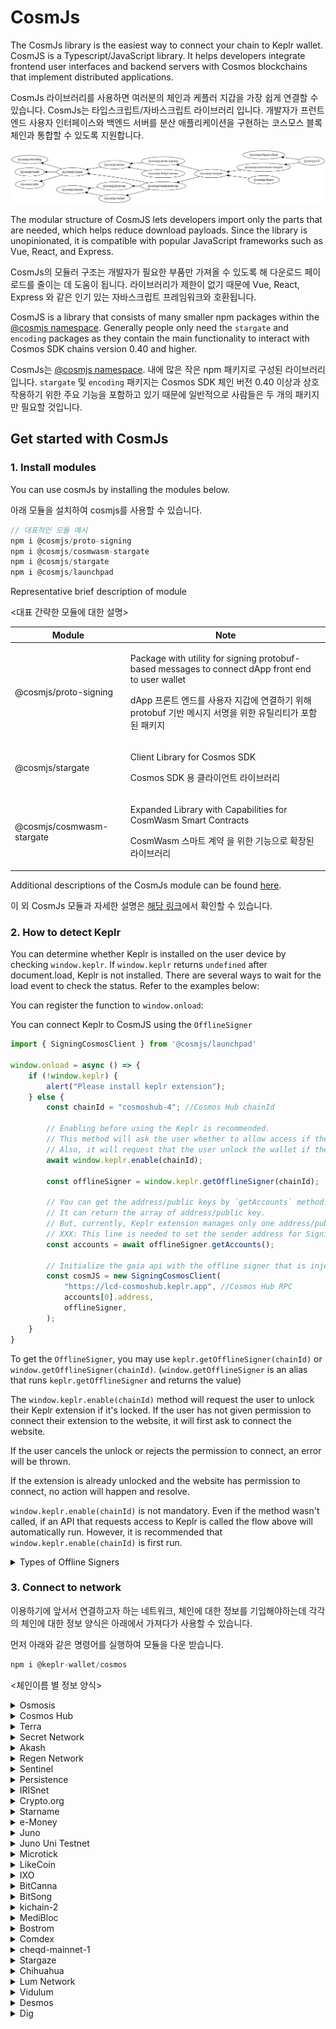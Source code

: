 # CosmJs

The CosmJs library is the easiest way to connect your chain to Keplr wallet. CosmJS is a Typescript/JavaScript library. It helps developers integrate frontend user interfaces and backend servers with Cosmos blockchains that implement distributed applications.&#x20;

CosmJs 라이브러리를 사용하면 여러분의 체인과 케플러 지갑을 가장 쉽게 연결할 수 있습니다. CosmJs는 타입스크립트/자바스크립트 라이브러리 입니다. 개발자가 프런트 엔드 사용자 인터페이스와 백엔드 서버를 분산 애플리케이션을 구현하는 코스모스 블록체인과 통합할 수 있도록 지원합니다.

![](<../.gitbook/assets/image (1) (1).png>)

The modular structure of CosmJS lets developers import only the parts that are needed, which helps reduce download payloads. Since the library is unopinionated, it is compatible with popular JavaScript frameworks such as Vue, React, and Express.&#x20;

CosmJs의 모듈러 구조는 개발자가 필요한 부품만 가져올 수 있도록 해 다운로드 페이로드를 줄이는 데 도움이 됩니다. 라이브러리가 제한이 없기 때문에 Vue, React, Express 와 같은 인기 있는 자바스크립트 프레임워크와 호환됩니다.

CosmJS is a library that consists of many smaller npm packages within the [@cosmjs namespace](https://www.npmjs.com/org/cosmjs). Generally people only need the `stargate` and `encoding` packages as they contain the main functionality to interact with Cosmos SDK chains version 0.40 and higher.&#x20;

CosmJs는 [@cosmjs namespace](https://www.npmjs.com/org/cosmjs). 내에 많은 작은 npm 패키지로 구성된 라이브러리입니다. `stargate` 및 `encoding` 패키지는 Cosmos SDK 체인 버전 0.40 이상과 상호 작용하기 위한 주요 기능을 포함하고 있기 때문에 일반적으로 사람들은 두 개의 패키지만 필요할 것입니다.

## Get started with CosmJs

### 1. Install modules

You can use cosmJs by installing the modules below.

아래 모듈을 설치하여 cosmjs를 사용할 수 있습니다.

```javascript
// 대표적인 모듈 예시
npm i @cosmjs/proto-signing
npm i @cosmjs/cosmwasm-stargate
npm i @cosmjs/stargate
npm i @cosmjs/launchpad
```

Representative brief description of module

<대표 간략한 모듈에 대한 설명>

| Module                    | Note                                                                                                                                                                             |
| ------------------------- | -------------------------------------------------------------------------------------------------------------------------------------------------------------------------------- |
| @cosmjs/proto-signing     | <p>Package with utility for signing protobuf-based messages to connect dApp front end to user wallet</p><p>dApp 프론트 엔드를 사용자 지갑에 연결하기 위해 protobuf 기반 메시지 서명을 위한 유틸리티가 포함된 패키지</p> |
| @cosmjs/stargate          | <p>Client Library for Cosmos SDK</p><p>Cosmos SDK 용 클라이언트 라이브러리</p>                                                                                                              |
| @cosmjs/cosmwasm-stargate | <p>Expanded Library with Capabilities for CosmWasm Smart Contracts</p><p>CosmWasm 스마트 계약 을 위한 기능으로 확장된 라이브러리</p>                                                                 |

Additional descriptions of the CosmJs module can be found [here](https://www.npmjs.com/org/cosmjs).

이 외 CosmJs 모듈과 자세한 설명은 [해당 링크](https://www.npmjs.com/org/cosmjs)에서 확인할 수 있습니다.

### 2. How to detect Keplr

You can determine whether Keplr is installed on the user device by checking `window.keplr`. If `window.keplr` returns `undefined` after document.load, Keplr is not installed. There are several ways to wait for the load event to check the status. Refer to the examples below:

You can register the function to `window.onload`:



You can connect Keplr to CosmJS using the `OfflineSigner`

```javascript
import { SigningCosmosClient } from '@cosmjs/launchpad'

window.onload = async () => {
    if (!window.keplr) {
        alert("Please install keplr extension");
    } else {
        const chainId = "cosmoshub-4"; //Cosmos Hub chainId
        
        // Enabling before using the Keplr is recommended.
        // This method will ask the user whether to allow access if they haven't visited this website.
        // Also, it will request that the user unlock the wallet if the wallet is locked.
        await window.keplr.enable(chainId);

        const offlineSigner = window.keplr.getOfflineSigner(chainId);

        // You can get the address/public keys by `getAccounts` method.
        // It can return the array of address/public key.
        // But, currently, Keplr extension manages only one address/public key pair.
        // XXX: This line is needed to set the sender address for SigningCosmosClient.
        const accounts = await offlineSigner.getAccounts();

        // Initialize the gaia api with the offline signer that is injected by Keplr extension.
        const cosmJS = new SigningCosmosClient(
            "https://lcd-cosmoshub.keplr.app", //Cosmos Hub RPC
            accounts[0].address,
            offlineSigner,
        );
    }
}
```

To get the `OfflineSigner`, you may use `keplr.getOfflineSigner(chainId)` or `window.getOfflineSigner(chainId)`. (`window.getOfflineSigner` is an alias that runs `keplr.getOfflineSigner` and returns the value)

The `window.keplr.enable(chainId)` method will request the user to unlock their Keplr extension if it's locked. If the user has not given permission to connect their extension to the website, it will first ask to connect the website.

If the user cancels the unlock or rejects the permission to connect, an error will be thrown.

If the extension is already unlocked and the website has permission to connect, no action will happen and resolve.

`window.keplr.enable(chainId)` is not mandatory. Even if the method wasn't called, if an API that requests access to Keplr is called the flow above will automatically run. However, it is recommended that `window.keplr.enable(chainId)` is first run.

<details>

<summary>Types of Offline Signers</summary>

In CosmJS, there are two types of Signers: OfflineSigner and OfflineDirectSigner. OfflineSigner is used to sign SignDoc serialized with Amino in Cosmos SDK Launchpad (Cosmos SDK v0.39.x or below). OfflineDirectSigner is used to sign Protobuf encoded SignDoc.

Keplr supports both types of Signers. Keplr’s `keplr.getOfflineSigner(chainId)` or `window.getOfflineSigner(chainId)` returns a Signer that satisfies both the OfflineSigner and OfflineDirectSigner. Therefore, when using CosmJS with this Signer, Amino is used for Launchpad chains and Protobuf is used for Stargate chains.

However, if the msg to be sent is able to be serialized/deserialized using Amino codec you can use a signer for Amino. Also, as there are some limitations to protobuf type sign doc, there may be cases when Amino is necessary. For example, Protobuf formatted sign doc is currently not supported by Ledger Nano’s Cosmos app. Also, because protobuf sign doc is binary formatted, msgs not natively supported by Keplr may not be human-readable.

If you’d like to enforce the use of Amino, you can use the following APIs: `keplr.getOfflineSignerOnlyAmino(chainId)` or `window.getOfflineSignerOnlyAmino(chainId: string)`. Because this will always return an Amino compatible signer, any CosmJS requested msg that is Amino compatible will request an Amino SignDoc to Keplr.

Also, `window.getOfflineSignerAuto(chainId: string): Promise<OfflineSigner | OfflineDirectSigner>` or `window.getOfflineSignerAuto(chainId: string): Promise<OfflineSigner | OfflineDirectSigner>` API is supported. Please note that the value returned is async. This API automatically returns a signer that only supports Amino if the account is a Ledger-based account, and returns a signer that is compatible for both Amino and Protobuf if the account is a mnemonic/private key-based account. Because this API is affected by the type of the connected Keplr account, if [keplr\_keystorechange](https://docs.keplr.app/api/#change-key-store-event) event is used to detect account changes the signer must be changed using the API when this event has been triggered.

</details>

### 3. Connect to network

이용하기에 앞서서 연결하고자 하는 네트워크, 체인에 대한 정보를 기입해야하는데 각각의 체인에 대한 정보 양식은 아래에서 가져다가 사용할 수 있습니다.

먼저 아래와 같은 명령어를 실행하여 모듈을 다운 받습니다.

```javascript
npm i @keplr-wallet/cosmos
```

<체인이름 별 정보 양식>

<details>

<summary>Osmosis</summary>

```javascript
import { Bech32Address } from '@keplr-wallet/cosmos';

// https://github.com/osmosis-labs/osmosis-frontend/blob/master/src/config.ts#L531

export const EmbedChainInfos =
	{
	rpc: 'https://rpc-osmosis.blockapsis.com',
  	rest: 'https://lcd-osmosis.blockapsis.com',
	chainId: 'osmosis-1',
	chainName: 'Osmosis',
	stakeCurrency: {
		coinDenom: 'OSMO',
		coinMinimalDenom: 'uosmo',
		coinDecimals: 6,
		coinGeckoId: 'osmosis',
		coinImageUrl: window.location.origin + '/public/assets/tokens/osmosis.svg',
	},
	bip44: {
		coinType: 118,
	},
		bech32Config: Bech32Address.defaultBech32Config('osmo'),
		currencies: [
			{
				coinDenom: 'OSMO',
				coinMinimalDenom: 'uosmo',
				coinDecimals: 6,
				coinGeckoId: 'osmosis',
				coinImageUrl: window.location.origin + '/public/assets/tokens/osmosis.svg',
			},
			{
				coinDenom: 'ION',
				coinMinimalDenom: 'uion',
				coinDecimals: 6,
				coinGeckoId: 'ion',
				coinImageUrl: window.location.origin + '/public/assets/tokens/ion.png',
			},
		],
		feeCurrencies: [
			{
				coinDenom: 'OSMO',
				coinMinimalDenom: 'uosmo',
				coinDecimals: 6,
				coinGeckoId: 'osmosis',
				coinImageUrl: window.location.origin + '/public/assets/tokens/osmosis.svg',
			},
		],
		features: ['stargate', 'ibc-transfer', 'no-legacy-stdTx', 'ibc-go'],
		explorerUrlToTx: 'https://www.mintscan.io/osmosis/txs/{txHash}',
	}
```

</details>

<details>

<summary>Cosmos Hub</summary>

```javascript
import { Bech32Address } from '@keplr-wallet/cosmos';

// https://github.com/osmosis-labs/osmosis-frontend/blob/master/src/config.ts#L531

export const EmbedChainInfos = 
	
	{
		rpc: 'https://rpc-cosmoshub.keplr.app',
		rest: 'https://lcd-cosmoshub.keplr.app',
		chainId: 'cosmoshub-4',
		chainName: 'Cosmos Hub',
		stakeCurrency: {
			coinDenom: 'ATOM',
			coinMinimalDenom: 'uatom',
			coinDecimals: 6,
			coinGeckoId: 'cosmos',
			coinImageUrl: window.location.origin + '/public/assets/tokens/cosmos.svg',
		},
		bip44: {
			coinType: 118,
		},
		bech32Config: Bech32Address.defaultBech32Config('cosmos'),
		currencies: [
			{
				coinDenom: 'ATOM',
				coinMinimalDenom: 'uatom',
				coinDecimals: 6,
				coinGeckoId: 'cosmos',
				coinImageUrl: window.location.origin + '/public/assets/tokens/cosmos.svg',
			},
		],
		feeCurrencies: [
			{
				coinDenom: 'ATOM',
				coinMinimalDenom: 'uatom',
				coinDecimals: 6,
				coinGeckoId: 'cosmos',
				coinImageUrl: window.location.origin + '/public/assets/tokens/cosmos.svg',
			},
		],
		coinType: 118,
		features: ['stargate', 'ibc-transfer', 'no-legacy-stdTx', 'ibc-go'],
		explorerUrlToTx: 'https://www.mintscan.io/cosmos/txs/{txHash}',
	},
```

</details>

<details>

<summary>Terra</summary>

```javascript
import { Bech32Address } from '@keplr-wallet/cosmos';

// https://github.com/osmosis-labs/osmosis-frontend/blob/master/src/config.ts#L531

export const EmbedChainInfos = 
	
		{
		rpc: 'https://rpc-columbus.keplr.app',
		rest: 'https://lcd-columbus.keplr.app',
		chainId: 'columbus-5',
		chainName: 'Terra',
		stakeCurrency: {
			coinDenom: 'LUNA',
			coinMinimalDenom: 'uluna',
			coinDecimals: 6,
			coinGeckoId: 'terra-luna',
			coinImageUrl: window.location.origin + '/public/assets/tokens/luna.png',
		},
		bip44: {
			coinType: 330,
		},
		bech32Config: Bech32Address.defaultBech32Config('terra'),
		currencies: [
			{
				coinDenom: 'LUNA',
				coinMinimalDenom: 'uluna',
				coinDecimals: 6,
				coinGeckoId: 'terra-luna',
				coinImageUrl: window.location.origin + '/public/assets/tokens/luna.png',
			},
			{
				coinDenom: 'UST',
				coinMinimalDenom: 'uusd',
				coinDecimals: 6,
				coinGeckoId: 'terrausd',
				coinImageUrl: window.location.origin + '/public/assets/tokens/ust.png',
			},
			{
				coinDenom: 'KRT',
				coinMinimalDenom: 'ukrw',
				coinDecimals: 6,
				coinGeckoId: 'terra-krw',
				coinImageUrl: window.location.origin + '/public/assets/tokens/krt.png',
			},
		],
		feeCurrencies: [
			{
				coinDenom: 'LUNA',
				coinMinimalDenom: 'uluna',
				coinDecimals: 6,
				coinGeckoId: 'terra-luna',
				coinImageUrl: window.location.origin + '/public/assets/tokens/luna.png',
			},
			{
				coinDenom: 'UST',
				coinMinimalDenom: 'uusd',
				coinDecimals: 6,
				coinGeckoId: 'terrausd',
				coinImageUrl: window.location.origin + '/public/assets/tokens/ust.png',
			},
		],
		gasPriceStep: {
			low: 0.015,
			average: 0.015,
			high: 0.015,
		},
		features: ['stargate', 'ibc-transfer', 'no-legacy-stdTx'],
		explorerUrlToTx: 'https://finder.terra.money/columbus-5/tx/{txHash}',
	}
```

</details>

<details>

<summary>Secret Network</summary>

```javascript
import { Bech32Address } from '@keplr-wallet/cosmos';

// https://github.com/osmosis-labs/osmosis-frontend/blob/master/src/config.ts#L531

export const EmbedChainInfos = 
	
	{
		rpc: 'https://rpc-secret.keplr.app',
		rest: 'https://lcd-secret.keplr.app',
		chainId: 'secret-4',
		chainName: 'Secret Network',
		stakeCurrency: {
			coinDenom: 'SCRT',
			coinMinimalDenom: 'uscrt',
			coinDecimals: 6,
			coinGeckoId: 'secret',
			coinImageUrl: window.location.origin + '/public/assets/tokens/scrt.svg',
		},
		bip44: {
			coinType: 529,
		},
		bech32Config: Bech32Address.defaultBech32Config('secret'),
		currencies: [
			{
				coinDenom: 'SCRT',
				coinMinimalDenom: 'uscrt',
				coinDecimals: 6,
				coinGeckoId: 'secret',
				coinImageUrl: window.location.origin + '/public/assets/tokens/scrt.svg',
			},
		],
		feeCurrencies: [
			{
				coinDenom: 'SCRT',
				coinMinimalDenom: 'uscrt',
				coinDecimals: 6,
				coinGeckoId: 'secret',
				coinImageUrl: window.location.origin + '/public/assets/tokens/scrt.svg',
			},
		],
		coinType: 118,
		features: ['stargate', 'ibc-transfer', 'no-legacy-stdTx'],
		explorerUrlToTx: 'https://secretnodes.com/secret/chains/secret-4/transactions/{txHash}',
	}
```

</details>

<details>

<summary>Akash</summary>

```javascript
import { Bech32Address } from '@keplr-wallet/cosmos';

// https://github.com/osmosis-labs/osmosis-frontend/blob/master/src/config.ts#L531

export const EmbedChainInfos = 
	
	{
		rpc: 'https://rpc-akash.keplr.app',
		rest: 'https://lcd-akash.keplr.app',
		chainId: 'akashnet-2',
		chainName: 'Akash',
		stakeCurrency: {
			coinDenom: 'AKT',
			coinMinimalDenom: 'uakt',
			coinDecimals: 6,
			coinGeckoId: 'akash-network',
			coinImageUrl: window.location.origin + '/public/assets/tokens/akt.svg',
		},
		bip44: {
			coinType: 118,
		},
		bech32Config: Bech32Address.defaultBech32Config('akash'),
		currencies: [
			{
				coinDenom: 'AKT',
				coinMinimalDenom: 'uakt',
				coinDecimals: 6,
				coinGeckoId: 'akash-network',
				coinImageUrl: window.location.origin + '/public/assets/tokens/akt.svg',
			},
		],
		feeCurrencies: [
			{
				coinDenom: 'AKT',
				coinMinimalDenom: 'uakt',
				coinDecimals: 6,
				coinGeckoId: 'akash-network',
				coinImageUrl: window.location.origin + '/public/assets/tokens/akt.svg',
			},
		],
		coinType: 118,
		features: ['stargate', 'ibc-transfer'],
		explorerUrlToTx: 'https://www.mintscan.io/akash/txs/{txHash}',
	}
```

</details>

<details>

<summary>Regen Network</summary>

```javascript
import { Bech32Address } from '@keplr-wallet/cosmos';

// https://github.com/osmosis-labs/osmosis-frontend/blob/master/src/config.ts#L531

export const EmbedChainInfos = 
	
	{
		rpc: 'https://rpc-regen.keplr.app',
		rest: 'https://lcd-regen.keplr.app',
		chainId: 'regen-1',
		chainName: 'Regen Network',
		stakeCurrency: {
			coinDenom: 'REGEN',
			coinMinimalDenom: 'uregen',
			coinDecimals: 6,
			coinImageUrl: window.location.origin + '/public/assets/tokens/regen.png',
			coinGeckoId: 'regen',
		},
		bip44: { coinType: 118 },
		bech32Config: Bech32Address.defaultBech32Config('regen'),
		currencies: [
			{
				coinDenom: 'REGEN',
				coinMinimalDenom: 'uregen',
				coinDecimals: 6,
				coinImageUrl: window.location.origin + '/public/assets/tokens/regen.png',
				coinGeckoId: 'regen',
			},
		],
		feeCurrencies: [
			{
				coinDenom: 'REGEN',
				coinMinimalDenom: 'uregen',
				coinDecimals: 6,
				coinImageUrl: window.location.origin + '/public/assets/tokens/regen.png',
				coinGeckoId: 'regen',
			},
		],
		features: ['stargate', 'ibc-transfer', 'no-legacy-stdTx'],
		explorerUrlToTx: 'https://regen.aneka.io/txs/{txHash}',
	}
```

</details>

<details>

<summary>Sentinel</summary>

```javascript
import { Bech32Address } from '@keplr-wallet/cosmos';

// https://github.com/osmosis-labs/osmosis-frontend/blob/master/src/config.ts#L531

export const EmbedChainInfos = 
	
	{
		rpc: 'https://rpc-sentinel.keplr.app',
		rest: 'https://lcd-sentinel.keplr.app',
		chainId: 'sentinelhub-2',
		chainName: 'Sentinel',
		stakeCurrency: {
			coinDenom: 'DVPN',
			coinMinimalDenom: 'udvpn',
			coinDecimals: 6,
			coinGeckoId: 'sentinel',
			coinImageUrl: window.location.origin + '/public/assets/tokens/dvpn.png',
		},
		bip44: { coinType: 118 },
		bech32Config: Bech32Address.defaultBech32Config('sent'),
		currencies: [
			{
				coinDenom: 'DVPN',
				coinMinimalDenom: 'udvpn',
				coinDecimals: 6,
				coinGeckoId: 'sentinel',
				coinImageUrl: window.location.origin + '/public/assets/tokens/dvpn.png',
			},
		],
		feeCurrencies: [
			{
				coinDenom: 'DVPN',
				coinMinimalDenom: 'udvpn',
				coinDecimals: 6,
				coinGeckoId: 'sentinel',
				coinImageUrl: window.location.origin + '/public/assets/tokens/dvpn.png',
			},
		],
		explorerUrlToTx: 'https://www.mintscan.io/sentinel/txs/{txHash}',
		features: ['stargate', 'ibc-transfer'],
	}
```

</details>

<details>

<summary>Persistence</summary>

```javascript
import { Bech32Address } from '@keplr-wallet/cosmos';

// https://github.com/osmosis-labs/osmosis-frontend/blob/master/src/config.ts#L531

export const EmbedChainInfos = 
	
	{
		rpc: 'https://rpc-persistence.keplr.app',
		rest: 'https://lcd-persistence.keplr.app',
		chainId: 'core-1',
		chainName: 'Persistence',
		stakeCurrency: {
			coinDenom: 'XPRT',
			coinMinimalDenom: 'uxprt',
			coinDecimals: 6,
			coinGeckoId: 'persistence',
			coinImageUrl: window.location.origin + '/public/assets/tokens/xprt.png',
		},
		bip44: {
			coinType: 750,
		},
		bech32Config: Bech32Address.defaultBech32Config('persistence'),
		currencies: [
			{
				coinDenom: 'XPRT',
				coinMinimalDenom: 'uxprt',
				coinDecimals: 6,
				coinGeckoId: 'persistence',
				coinImageUrl: window.location.origin + '/public/assets/tokens/xprt.png',
			},
		],
		feeCurrencies: [
			{
				coinDenom: 'XPRT',
				coinMinimalDenom: 'uxprt',
				coinDecimals: 6,
				coinGeckoId: 'persistence',
				coinImageUrl: window.location.origin + '/public/assets/tokens/xprt.png',
			},
		],
		features: ['stargate', 'ibc-transfer'],
		explorerUrlToTx: 'https://www.mintscan.io/persistence/txs/{txHash}',
	}
```

</details>

<details>

<summary>IRISnet</summary>

```javascript
import { Bech32Address } from '@keplr-wallet/cosmos';

// https://github.com/osmosis-labs/osmosis-frontend/blob/master/src/config.ts#L531

export const EmbedChainInfos = 
	
	{
		rpc: 'https://rpc-iris.keplr.app',
		rest: 'https://lcd-iris.keplr.app',
		chainId: 'irishub-1',
		chainName: 'IRISnet',
		stakeCurrency: {
			coinDenom: 'IRIS',
			coinMinimalDenom: 'uiris',
			coinDecimals: 6,
			coinGeckoId: 'iris-network',
			coinImageUrl: window.location.origin + '/public/assets/tokens/iris.svg',
		},
		bip44: {
			coinType: 118,
		},
		bech32Config: Bech32Address.defaultBech32Config('iaa'),
		currencies: [
			{
				coinDenom: 'IRIS',
				coinMinimalDenom: 'uiris',
				coinDecimals: 6,
				coinGeckoId: 'iris-network',
				coinImageUrl: window.location.origin + '/public/assets/tokens/iris.svg',
			},
		],
		feeCurrencies: [
			{
				coinDenom: 'IRIS',
				coinMinimalDenom: 'uiris',
				coinDecimals: 6,
				coinGeckoId: 'iris-network',
				coinImageUrl: window.location.origin + '/public/assets/tokens/iris.svg',
			},
		],
		features: ['stargate', 'ibc-transfer', 'no-legacy-stdTx'],
		explorerUrlToTx: 'https://www.mintscan.io/iris/txs/{txHash}'
	}
```

</details>

<details>

<summary>Crypto.org</summary>

```javascript
import { Bech32Address } from '@keplr-wallet/cosmos';

// https://github.com/osmosis-labs/osmosis-frontend/blob/master/src/config.ts#L531

export const EmbedChainInfos = 
	
	{
		rpc: 'https://rpc-crypto-org.keplr.app/',
		rest: 'https://lcd-crypto-org.keplr.app/',
		chainId: 'crypto-org-chain-mainnet-1',
		chainName: 'Crypto.org',
		stakeCurrency: {
			coinDenom: 'CRO',
			coinMinimalDenom: 'basecro',
			coinDecimals: 8,
			coinGeckoId: 'crypto-com-chain',
			coinImageUrl: window.location.origin + '/public/assets/tokens/cro.png',
		},
		bip44: {
			coinType: 394,
		},
		bech32Config: Bech32Address.defaultBech32Config('cro'),
		currencies: [
			{
				coinDenom: 'CRO',
				coinMinimalDenom: 'basecro',
				coinDecimals: 8,
				coinGeckoId: 'crypto-com-chain',
				coinImageUrl: window.location.origin + '/public/assets/tokens/cro.png',
			},
		],
		feeCurrencies: [
			{
				coinDenom: 'CRO',
				coinMinimalDenom: 'basecro',
				coinDecimals: 8,
				coinGeckoId: 'crypto-com-chain',
				coinImageUrl: window.location.origin + '/public/assets/tokens/cro.png',
			},
		],
		features: ['stargate', 'ibc-transfer', 'no-legacy-stdTx'],
		explorerUrlToTx: 'https://www.mintscan.io/crypto-org/txs/{txHash}',
	}
```

</details>

<details>

<summary>Starname</summary>

```javascript
import { Bech32Address } from '@keplr-wallet/cosmos';

// https://github.com/osmosis-labs/osmosis-frontend/blob/master/src/config.ts#L531

export const EmbedChainInfos = 
	
	{
		rpc: 'https://rpc-iov.keplr.app',
		rest: 'https://lcd-iov.keplr.app',
		chainId: 'iov-mainnet-ibc',
		chainName: 'Starname',
		stakeCurrency: {
			coinDenom: 'IOV',
			coinMinimalDenom: 'uiov',
			coinDecimals: 6,
			coinGeckoId: 'starname',
			coinImageUrl: window.location.origin + '/public/assets/tokens/iov.png',
		},
		bip44: {
			coinType: 234,
		},
		bech32Config: Bech32Address.defaultBech32Config('star'),
		currencies: [
			{
				coinDenom: 'IOV',
				coinMinimalDenom: 'uiov',
				coinDecimals: 6,
				coinGeckoId: 'starname',
				coinImageUrl: window.location.origin + '/public/assets/tokens/iov.png',
			},
		],
		feeCurrencies: [
			{
				coinDenom: 'IOV',
				coinMinimalDenom: 'uiov',
				coinDecimals: 6,
				coinGeckoId: 'starname',
				coinImageUrl: window.location.origin + '/public/assets/tokens/iov.png',
			},
		],
		features: ['stargate', 'ibc-transfer'],
		explorerUrlToTx: 'https://www.mintscan.io/starname/txs/{txHash}',
	}
```

</details>

<details>

<summary>e-Money</summary>

```javascript
import { Bech32Address } from '@keplr-wallet/cosmos';

// https://github.com/osmosis-labs/osmosis-frontend/blob/master/src/config.ts#L531

export const EmbedChainInfos = 
	
	{
		rpc: 'https://rpc-emoney.keplr.app',
		rest: 'https://lcd-emoney.keplr.app',
		chainId: 'emoney-3',
		chainName: 'e-Money',
		stakeCurrency: {
			coinDenom: 'NGM',
			coinMinimalDenom: 'ungm',
			coinDecimals: 6,
			coinGeckoId: 'e-money',
			coinImageUrl: window.location.origin + '/public/assets/tokens/ngm.png',
		},
		bip44: {
			coinType: 118,
		},
		bech32Config: Bech32Address.defaultBech32Config('emoney'),
		currencies: [
			{
				coinDenom: 'NGM',
				coinMinimalDenom: 'ungm',
				coinDecimals: 6,
				coinGeckoId: 'e-money',
				coinImageUrl: window.location.origin + '/public/assets/tokens/ngm.png',
			},
			{
				coinDenom: 'EEUR',
				coinMinimalDenom: 'eeur',
				coinDecimals: 6,
				coinGeckoId: 'e-money-eur',
				coinImageUrl: window.location.origin + '/public/assets/tokens/eeur.png',
			},
		],
		feeCurrencies: [
			{
				coinDenom: 'NGM',
				coinMinimalDenom: 'ungm',
				coinDecimals: 6,
				coinGeckoId: 'e-money',
				coinImageUrl: window.location.origin + '/public/assets/tokens/ngm.png',
			},
		],
		gasPriceStep: {
			low: 1,
			average: 1,
			high: 1,
		},
		features: ['stargate', 'ibc-transfer'],
		explorerUrlToTx: 'https://emoney.bigdipper.live/transactions/{txHash}',
	}
```

</details>

<details>

<summary>Juno</summary>

```javascript
import { Bech32Address } from '@keplr-wallet/cosmos';

// https://github.com/osmosis-labs/osmosis-frontend/blob/master/src/config.ts#L531

export const EmbedChainInfos = 
	
	{
		rpc: 'https://rpc-juno.keplr.app',
		rest: 'https://lcd-juno.keplr.app',
		chainId: 'juno-1',
		chainName: 'Juno',
		stakeCurrency: {
			coinDenom: 'JUNO',
			coinMinimalDenom: 'ujuno',
			coinDecimals: 6,
			coinGeckoId: 'juno-network',
			coinImageUrl: window.location.origin + '/public/assets/tokens/juno.svg',
		},
		bip44: {
			coinType: 118,
		},
		bech32Config: Bech32Address.defaultBech32Config('juno'),
		currencies: [
			{
				coinDenom: 'JUNO',
				coinMinimalDenom: 'ujuno',
				coinDecimals: 6,
				coinGeckoId: 'juno-network',
				coinImageUrl: window.location.origin + '/public/assets/tokens/juno.svg',
			},
		],
		feeCurrencies: [
			{
				coinDenom: 'JUNO',
				coinMinimalDenom: 'ujuno',
				coinDecimals: 6,
				coinGeckoId: 'juno-network',
				coinImageUrl: window.location.origin + '/public/assets/tokens/juno.svg',
			},
		],
		features: ['stargate', 'ibc-transfer'],
		explorerUrlToTx: 'https://www.mintscan.io/juno/txs/{txHash}',
	}
```

</details>

<details>

<summary>Juno Uni Testnet</summary>

```javascript
import { Bech32Address } from "@keplr-wallet/cosmos";

const ChainInfo = {
  rpc: "https://rpc.uni.junomint.com",
  rest: "https://lcd-juno.keplr.app",
  chainId: "uni-3",
  chainName: "Juno Uni Testnet",
  stakeCurrency: {
    coinDenom: "JUNOX",
    coinMinimalDenom: "ujunox",
    coinDecimals: 6,
    coinGeckoId: "juno-network",
    coinImageUrl: window.location.origin + "/public/assets/tokens/juno.svg",
  },
  bip44: {
    coinType: 118,
  },
  bech32Config: Bech32Address.defaultBech32Config("juno"),
  currencies: [
    {
      coinDenom: "JUNOX",
      coinMinimalDenom: "ujunox",
      coinDecimals: 6,
      coinGeckoId: "juno-network",
      coinImageUrl: window.location.origin + "/public/assets/tokens/juno.svg",
    },
  ],
  feeCurrencies: [
    {
      coinDenom: "JUNOX",
      coinMinimalDenom: "ujunox",
      coinDecimals: 6,
      coinGeckoId: "juno-network",
      coinImageUrl: window.location.origin + "/public/assets/tokens/juno.svg",
    },
  ],
  features: ["stargate", "ibc-transfer"],
  explorerUrlToTx: "https://www.mintscan.io/juno/txs/{txHash}",
};

export default ChainInfo;
```

</details>

<details>

<summary>Microtick</summary>

```javascript
import { Bech32Address } from '@keplr-wallet/cosmos';

// https://github.com/osmosis-labs/osmosis-frontend/blob/master/src/config.ts#L531

export const EmbedChainInfos = 
	
	{
		rpc: 'https://rpc-microtick.keplr.app',
		rest: 'https://lcd-microtick.keplr.app',
		chainId: 'microtick-1',
		chainName: 'Microtick',
		stakeCurrency: {
			coinDenom: 'TICK',
			coinMinimalDenom: 'utick',
			coinDecimals: 6,
			coinGeckoId: 'pool:utick',
			coinImageUrl: window.location.origin + '/public/assets/tokens/tick.svg',
		},
		bip44: {
			coinType: 118,
		},
		bech32Config: Bech32Address.defaultBech32Config('micro'),
		currencies: [
			{
				coinDenom: 'TICK',
				coinMinimalDenom: 'utick',
				coinDecimals: 6,
				coinGeckoId: 'pool:utick',
				coinImageUrl: window.location.origin + '/public/assets/tokens/tick.svg',
			},
		],
		feeCurrencies: [
			{
				coinDenom: 'TICK',
				coinMinimalDenom: 'utick',
				coinDecimals: 6,
				coinGeckoId: 'pool:utick',
				coinImageUrl: window.location.origin + '/public/assets/tokens/tick.svg',
			},
		],
		features: ['stargate', 'ibc-transfer'],
		explorerUrlToTx: 'https://explorer.microtick.zone/transactions/{txHash}',
	}
```

</details>

<details>

<summary>LikeCoin</summary>

```javascript
import { Bech32Address } from '@keplr-wallet/cosmos';

// https://github.com/osmosis-labs/osmosis-frontend/blob/master/src/config.ts#L531

export const EmbedChainInfos = 
	
	{
		rpc: 'https://mainnet-node.like.co/rpc',
		rest: 'https://mainnet-node.like.co',
		chainId: 'likecoin-mainnet-2',
		chainName: 'LikeCoin',
		stakeCurrency: {
			coinDenom: 'LIKE',
			coinMinimalDenom: 'nanolike',
			coinDecimals: 9,
			coinGeckoId: 'likecoin',
			coinImageUrl: window.location.origin + '/public/assets/tokens/likecoin.svg',
		},
		bip44: {
			coinType: 118,
		},
		bech32Config: Bech32Address.defaultBech32Config('cosmos'),
		currencies: [
			{
				coinDenom: 'LIKE',
				coinMinimalDenom: 'nanolike',
				coinDecimals: 9,
				coinGeckoId: 'likecoin',
				coinImageUrl: window.location.origin + '/public/assets/tokens/likecoin.svg',
			},
		],
		feeCurrencies: [
			{
				coinDenom: 'LIKE',
				coinMinimalDenom: 'nanolike',
				coinDecimals: 9,
				coinGeckoId: 'likecoin',
				coinImageUrl: window.location.origin + '/public/assets/tokens/likecoin.svg',
			},
		],
		features: ['stargate', 'ibc-transfer'],
		explorerUrlToTx: 'https://likecoin.bigdipper.live/transactions/{txHash}',
	}
```

</details>

<details>

<summary>IXO</summary>

```javascript
import { Bech32Address } from '@keplr-wallet/cosmos';

// https://github.com/osmosis-labs/osmosis-frontend/blob/master/src/config.ts#L531

export const EmbedChainInfos = 
	
	{
		rpc: 'https://rpc-impacthub.keplr.app',
		rest: 'https://lcd-impacthub.keplr.app',
		chainId: 'impacthub-3',
		chainName: 'IXO',
		stakeCurrency: {
			coinDenom: 'IXO',
			coinMinimalDenom: 'uixo',
			coinDecimals: 6,
			coinGeckoId: 'pool:uixo',
			coinImageUrl: window.location.origin + '/public/assets/tokens/ixo.svg',
		},
		bip44: {
			coinType: 118,
		},
		bech32Config: Bech32Address.defaultBech32Config('ixo'),
		currencies: [
			{
				coinDenom: 'IXO',
				coinMinimalDenom: 'uixo',
				coinDecimals: 6,
				coinGeckoId: 'pool:uixo',
				coinImageUrl: window.location.origin + '/public/assets/tokens/ixo.png',
			},
		],
		feeCurrencies: [
			{
				coinDenom: 'IXO',
				coinMinimalDenom: 'uixo',
				coinDecimals: 6,
				coinGeckoId: 'pool:uixo',
				coinImageUrl: window.location.origin + '/public/assets/tokens/ixo.png',
			},
		],
		features: ['stargate', 'ibc-transfer'],
		explorerUrlToTx: 'https://blockscan.ixo.world/transactions/{txHash}',
	}
```

</details>

<details>

<summary>BitCanna</summary>

```javascript
import { Bech32Address } from '@keplr-wallet/cosmos';

// https://github.com/osmosis-labs/osmosis-frontend/blob/master/src/config.ts#L531

export const EmbedChainInfos = 
	
	{
		rpc: 'https://rpc.bitcanna.io',
		rest: 'https://lcd.bitcanna.io',
		chainId: 'bitcanna-1',
		chainName: 'BitCanna',
		stakeCurrency: {
			coinDenom: 'BCNA',
			coinMinimalDenom: 'ubcna',
			coinDecimals: 6,
			coinGeckoId: 'bitcanna',
			coinImageUrl: window.location.origin + '/public/assets/tokens/bcna.svg',
		},
		bip44: {
			coinType: 118,
		},
		bech32Config: Bech32Address.defaultBech32Config('bcna'),
		currencies: [
			{
				coinDenom: 'BCNA',
				coinMinimalDenom: 'ubcna',
				coinDecimals: 6,
				coinGeckoId: 'bitcanna',
				coinImageUrl: window.location.origin + '/public/assets/tokens/bcna.svg',
			},
		],
		feeCurrencies: [
			{
				coinDenom: 'BCNA',
				coinMinimalDenom: 'ubcna',
				coinDecimals: 6,
				coinGeckoId: 'bitcanna',
				coinImageUrl: window.location.origin + '/public/assets/tokens/bcna.svg',
			},
		],
		features: ['stargate', 'ibc-transfer', 'no-legacy-stdTx'],
		explorerUrlToTx: 'https://www.mintscan.io/bitcanna/txs/{txHash}',
	}
```

</details>

<details>

<summary>BitSong</summary>

```javascript
import { Bech32Address } from '@keplr-wallet/cosmos';

// https://github.com/osmosis-labs/osmosis-frontend/blob/master/src/config.ts#L531

export const EmbedChainInfos = 
	
	{
		rpc: 'https://rpc.explorebitsong.com',
		rest: 'https://lcd.explorebitsong.com',
		chainId: 'bitsong-2b',
		chainName: 'BitSong',
		stakeCurrency: {
			coinDenom: 'BTSG',
			coinMinimalDenom: 'ubtsg',
			coinDecimals: 6,
			coinGeckoId: 'pool:ubtsg',
			coinImageUrl: window.location.origin + '/public/assets/tokens/btsg.svg',
		},
		bip44: {
			coinType: 639,
		},
		bech32Config: Bech32Address.defaultBech32Config('bitsong'),
		currencies: [
			{
				coinDenom: 'BTSG',
				coinMinimalDenom: 'ubtsg',
				coinDecimals: 6,
				coinGeckoId: 'pool:ubtsg',
				coinImageUrl: window.location.origin + '/public/assets/tokens/btsg.svg',
			},
		],
		feeCurrencies: [
			{
				coinDenom: 'BTSG',
				coinMinimalDenom: 'ubtsg',
				coinDecimals: 6,
				coinGeckoId: 'pool:ubtsg',
				coinImageUrl: window.location.origin + '/public/assets/tokens/btsg.svg',
			},
		],
		features: ['stargate', 'ibc-transfer'],
		explorerUrlToTx: 'https://explorebitsong.com/transactions/{txHash}',
	}
```

</details>

<details>

<summary>kichain-2</summary>

```javascript
import { Bech32Address } from '@keplr-wallet/cosmos';

// https://github.com/osmosis-labs/osmosis-frontend/blob/master/src/config.ts#L531

export const EmbedChainInfos = 
	
	{
		rpc: 'https://rpc-mainnet.blockchain.ki',
		rest: 'https://api-mainnet.blockchain.ki',
		chainId: 'kichain-2',
		chainName: 'Ki',
		stakeCurrency: {
			coinDenom: 'XKI',
			coinMinimalDenom: 'uxki',
			coinDecimals: 6,
			coinGeckoId: 'pool:uxki',
			coinImageUrl: window.location.origin + '/public/assets/tokens/ki.svg',
		},
		bip44: {
			coinType: 118,
		},
		bech32Config: Bech32Address.defaultBech32Config('ki'),
		currencies: [
			{
				coinDenom: 'XKI',
				coinMinimalDenom: 'uxki',
				coinDecimals: 6,
				coinGeckoId: 'pool:uxki',
				coinImageUrl: window.location.origin + '/public/assets/tokens/ki.svg',
			},
		],
		feeCurrencies: [
			{
				coinDenom: 'XKI',
				coinMinimalDenom: 'uxki',
				coinDecimals: 6,
				coinGeckoId: 'pool:uxki',
				coinImageUrl: window.location.origin + '/public/assets/tokens/ki.svg',
			},
		],
		features: ['stargate', 'ibc-transfer'],
		explorerUrlToTx: 'https://www.mintscan.io/ki-chain/txs/{txHash}',
	}
```

</details>

<details>

<summary>MediBloc</summary>

```javascript
import { Bech32Address } from '@keplr-wallet/cosmos';

// https://github.com/osmosis-labs/osmosis-frontend/blob/master/src/config.ts#L531

export const EmbedChainInfos = 
	
	{
		rpc: 'https://rpc.gopanacea.org',
		rest: 'https://api.gopanacea.org',
		chainId: 'panacea-3',
		chainName: 'MediBloc',
		stakeCurrency: {
			coinDenom: 'MED',
			coinMinimalDenom: 'umed',
			coinDecimals: 6,
			coinGeckoId: 'medibloc',
			coinImageUrl: window.location.origin + '/public/assets/tokens/med.png',
		},
		bip44: {
			coinType: 371,
		},
		bech32Config: Bech32Address.defaultBech32Config('panacea'),
		currencies: [
			{
				coinDenom: 'MED',
				coinMinimalDenom: 'umed',
				coinDecimals: 6,
				coinGeckoId: 'medibloc',
				coinImageUrl: window.location.origin + '/public/assets/tokens/med.png',
			},
		],
		feeCurrencies: [
			{
				coinDenom: 'MED',
				coinMinimalDenom: 'umed',
				coinDecimals: 6,
				coinGeckoId: 'medibloc',
				coinImageUrl: window.location.origin + '/public/assets/tokens/med.png',
			},
		],
		gasPriceStep: {
			low: 5,
			average: 7,
			high: 9,
		},
		features: ['stargate', 'ibc-transfer'],
		explorerUrlToTx: 'https://www.mintscan.io/medibloc/txs/{txHash}',
	}
```

</details>

<details>

<summary>Bostrom</summary>

```javascript
import { Bech32Address } from '@keplr-wallet/cosmos';

// https://github.com/osmosis-labs/osmosis-frontend/blob/master/src/config.ts#L531

export const EmbedChainInfos = 
	
	{
		rpc: 'https://rpc.bostrom.cybernode.ai',
		rest: 'https://lcd.bostrom.cybernode.ai',
		chainId: 'bostrom',
		chainName: 'Bostrom',
		stakeCurrency: {
			coinDenom: 'BOOT',
			coinMinimalDenom: 'boot',
			coinDecimals: 0,
			// coinGeckoId: 'pool:boot',
			coinImageUrl: window.location.origin + '/public/assets/tokens/boot.png',
		},
		bip44: {
			coinType: 118,
		},
		bech32Config: Bech32Address.defaultBech32Config('bostrom'),
		currencies: [
			{
				coinDenom: 'BOOT',
				coinMinimalDenom: 'boot',
				coinDecimals: 0,
				// coinGeckoId: 'pool:boot',
				coinImageUrl: window.location.origin + '/public/assets/tokens/boot.png',
			},
		],
		feeCurrencies: [
			{
				coinDenom: 'BOOT',
				coinMinimalDenom: 'boot',
				coinDecimals: 0,
				// coinGeckoId: 'pool:boot',
				coinImageUrl: window.location.origin + '/public/assets/tokens/boot.png',
			},
		],
		features: ['stargate', 'ibc-transfer', 'no-legacy-stdTx'],
		explorerUrlToTx: 'https://cyb.ai/network/bostrom/tx/{txHash}',
	}
```

</details>

<details>

<summary>Comdex</summary>

```javascript
import { Bech32Address } from '@keplr-wallet/cosmos';

// https://github.com/osmosis-labs/osmosis-frontend/blob/master/src/config.ts#L531

export const EmbedChainInfos = 
	
	{
		rpc: 'https://rpc.comdex.one',
		rest: 'https://rest.comdex.one',
		chainId: 'comdex-1',
		chainName: 'Comdex',
		stakeCurrency: {
			coinDenom: 'CMDX',
			coinMinimalDenom: 'ucmdx',
			coinDecimals: 6,
			coinGeckoId: 'comdex',
			coinImageUrl: window.location.origin + '/public/assets/tokens/cmdx.png',
		},
		bip44: {
			coinType: 118,
		},
		bech32Config: Bech32Address.defaultBech32Config('comdex'),
		currencies: [
			{
				coinDenom: 'CMDX',
				coinMinimalDenom: 'ucmdx',
				coinDecimals: 6,
				coinGeckoId: 'comdex',
				coinImageUrl: window.location.origin + '/public/assets/tokens/cmdx.png',
			},
		],
		feeCurrencies: [
			{
				coinDenom: 'CMDX',
				coinMinimalDenom: 'ucmdx',
				coinDecimals: 6,
				coinGeckoId: 'comdex',
				coinImageUrl: window.location.origin + '/public/assets/tokens/cmdx.png',
			},
		],
		features: ['stargate', 'ibc-transfer', 'no-legacy-stdTx'],
		explorerUrlToTx: 'https://www.mintscan.io/comdex/txs/{txHash}',
	}
```

</details>

<details>

<summary>cheqd-mainnet-1</summary>

```javascript
import { Bech32Address } from '@keplr-wallet/cosmos';

// https://github.com/osmosis-labs/osmosis-frontend/blob/master/src/config.ts#L531

export const EmbedChainInfos = 
	
	{
		rpc: 'https://rpc.cheqd.net',
		rest: 'https://api.cheqd.net',
		chainId: 'cheqd-mainnet-1',
		chainName: 'cheqd',
		stakeCurrency: {
			coinDenom: 'CHEQ',
			coinMinimalDenom: 'ncheq',
			coinDecimals: 9,
			coinGeckoId: 'cheqd-network',
			coinImageUrl: window.location.origin + '/public/assets/tokens/cheq.svg',
		},
		bip44: {
			coinType: 118,
		},
		bech32Config: Bech32Address.defaultBech32Config('cheqd'),
		currencies: [
			{
				coinDenom: 'CHEQ',
				coinMinimalDenom: 'ncheq',
				coinDecimals: 9,
				coinGeckoId: 'cheqd-network',
				coinImageUrl: window.location.origin + '/public/assets/tokens/cheq.svg',
			},
		],
		feeCurrencies: [
			{
				coinDenom: 'CHEQ',
				coinMinimalDenom: 'ncheq',
				coinDecimals: 9,
				coinGeckoId: 'cheqd-network',
				coinImageUrl: window.location.origin + '/public/assets/tokens/cheq.svg',
			},
		],
		gasPriceStep: {
			low: 25,
			average: 30,
			high: 50,
		},
		features: ['stargate', 'ibc-transfer', 'no-legacy-stdTx'],
		explorerUrlToTx: 'https://cheqd.didx.co.za/transactions/{txHash}',
	}
```

</details>

<details>

<summary>Stargaze</summary>

```javascript
import { Bech32Address } from '@keplr-wallet/cosmos';

// https://github.com/osmosis-labs/osmosis-frontend/blob/master/src/config.ts#L531

export const EmbedChainInfos = 
	
	{
		rpc: 'https://rpc.stargaze-apis.com',
		rest: 'https://rest.stargaze-apis.com',
		chainId: 'stargaze-1',
		chainName: 'Stargaze',
		stakeCurrency: {
			coinDenom: 'STARS',
			coinMinimalDenom: 'ustars',
			coinDecimals: 6,
			coinGeckoId: 'pool:ustars',
			coinImageUrl: window.location.origin + '/public/assets/tokens/stars.png',
		},
		bip44: {
			coinType: 118,
		},
		bech32Config: Bech32Address.defaultBech32Config('stars'),
		currencies: [
			{
				coinDenom: 'STARS',
				coinMinimalDenom: 'ustars',
				coinDecimals: 6,
				coinGeckoId: 'pool:ustars',
				coinImageUrl: window.location.origin + '/public/assets/tokens/stars.png',
			},
		],
		feeCurrencies: [
			{
				coinDenom: 'STARS',
				coinMinimalDenom: 'ustars',
				coinDecimals: 6,
				coinGeckoId: 'pool:ustars',
				coinImageUrl: window.location.origin + '/public/assets/tokens/stars.png',
			},
		],
		features: ['stargate', 'ibc-transfer', 'no-legacy-stdTx'],
		explorerUrlToTx: 'https://www.mintscan.io/stargaze/txs/{txHash}',
	}
```

</details>

<details>

<summary>Chihuahua</summary>

```javascript
import { Bech32Address } from '@keplr-wallet/cosmos';

// https://github.com/osmosis-labs/osmosis-frontend/blob/master/src/config.ts#L531

export const EmbedChainInfos = 
	
	{
		rpc: 'https://rpc.chihuahua.wtf',
		rest: 'https://api.chihuahua.wtf',
		chainId: 'chihuahua-1',
		chainName: 'Chihuahua',
		stakeCurrency: {
			coinDenom: 'HUAHUA',
			coinMinimalDenom: 'uhuahua',
			coinDecimals: 6,
			coinGeckoId: 'pool:uhuahua',
			coinImageUrl: window.location.origin + '/public/assets/tokens/huahua.png',
		},
		bip44: {
			coinType: 118,
		},
		bech32Config: Bech32Address.defaultBech32Config('chihuahua'),
		currencies: [
			{
				coinDenom: 'HUAHUA',
				coinMinimalDenom: 'uhuahua',
				coinDecimals: 6,
				coinGeckoId: 'pool:uhuahua',
				coinImageUrl: window.location.origin + '/public/assets/tokens/huahua.png',
			},
		],
		feeCurrencies: [
			{
				coinDenom: 'HUAHUA',
				coinMinimalDenom: 'uhuahua',
				coinDecimals: 6,
				coinGeckoId: 'pool:uhuahua',
				coinImageUrl: window.location.origin + '/public/assets/tokens/huahua.png',
			},
		],
		gasPriceStep: {
			low: 0.025,
			average: 0.03,
			high: 0.035,
		},
		features: ['stargate', 'ibc-transfer', 'no-legacy-stdTx'],
		explorerUrlToTx: 'https://ping.pub/chihuahua/tx/{txHash}',
	}
```

</details>

<details>

<summary>Lum Network</summary>

```javascript
import { Bech32Address } from '@keplr-wallet/cosmos';

// https://github.com/osmosis-labs/osmosis-frontend/blob/master/src/config.ts#L531

export const EmbedChainInfos = 
	
	{
		rpc: 'https://node0.mainnet.lum.network/rpc',
		rest: 'https://node0.mainnet.lum.network/rest',
		chainId: 'lum-network-1',
		chainName: 'Lum Network',
		stakeCurrency: {
			coinDenom: 'LUM',
			coinMinimalDenom: 'ulum',
			coinDecimals: 6,
			coinGeckoId: 'pool:ulum',
			coinImageUrl: window.location.origin + '/public/assets/tokens/lum.svg',
		},
		bip44: {
			coinType: 118,
		},
		bech32Config: Bech32Address.defaultBech32Config('lum'),
		currencies: [
			{
				coinDenom: 'LUM',
				coinMinimalDenom: 'ulum',
				coinDecimals: 6,
				coinGeckoId: 'pool:ulum',
				coinImageUrl: window.location.origin + '/public/assets/tokens/lum.svg',
			},
		],
		feeCurrencies: [
			{
				coinDenom: 'LUM',
				coinMinimalDenom: 'ulum',
				coinDecimals: 6,
				coinGeckoId: 'pool:ulum',
				coinImageUrl: window.location.origin + '/public/assets/tokens/lum.svg',
			},
		],
		coinType: 118,
		features: ['stargate', 'ibc-transfer', 'no-legacy-stdTx', 'ibc-go'],
		explorerUrlToTx: 'https://www.mintscan.io/lum/txs/{txHash}',
	}
```

</details>

<details>

<summary>Vidulum</summary>

```javascript
import { Bech32Address } from '@keplr-wallet/cosmos';

// https://github.com/osmosis-labs/osmosis-frontend/blob/master/src/config.ts#L531

export const EmbedChainInfos = 
	
	{
		rpc: 'https://mainnet-rpc.vidulum.app',
		rest: 'https://mainnet-lcd.vidulum.app',
		chainId: 'vidulum-1',
		chainName: 'Vidulum',
		stakeCurrency: {
			coinDenom: 'VDL',
			coinMinimalDenom: 'uvdl',
			coinDecimals: 6,
			coinGeckoId: 'vidulum',
			coinImageUrl: window.location.origin + '/public/assets/tokens/vdl.svg',
		},
		bip44: {
			coinType: 370,
		},
		bech32Config: Bech32Address.defaultBech32Config('vdl'),
		currencies: [
			{
				coinDenom: 'VDL',
				coinMinimalDenom: 'uvdl',
				coinDecimals: 6,
				coinGeckoId: 'vidulum',
				coinImageUrl: window.location.origin + '/public/assets/tokens/vdl.svg',
			},
		],
		feeCurrencies: [
			{
				coinDenom: 'VDL',
				coinMinimalDenom: 'uvdl',
				coinDecimals: 6,
				coinGeckoId: 'vidulum',
				coinImageUrl: window.location.origin + '/public/assets/tokens/vdl.svg',
			},
		],
		coinType: 370,
		features: ['stargate', 'ibc-transfer', 'no-legacy-stdTx', 'ibc-go'],
		explorerUrlToTx: 'https://explorers.vidulum.app/vidulum/tx/{txHash}',
	}
```

</details>

<details>

<summary>Desmos</summary>

```javascript
import { Bech32Address } from '@keplr-wallet/cosmos';

// https://github.com/osmosis-labs/osmosis-frontend/blob/master/src/config.ts#L531

export const EmbedChainInfos = 
	
	{
		rpc: 'https://rpc.mainnet.desmos.network',
		rest: 'https://api.mainnet.desmos.network',
		chainId: 'desmos-mainnet',
		chainName: 'Desmos',
		stakeCurrency: {
			coinDenom: 'DSM',
			coinMinimalDenom: 'udsm',
			coinDecimals: 6,
			coinGeckoId: 'pool:udsm',
			coinImageUrl: window.location.origin + '/public/assets/tokens/dsm.svg',
		},
		bip44: {
			coinType: 852,
		},
		bech32Config: Bech32Address.defaultBech32Config('desmos'),
		currencies: [
			{
				coinDenom: 'DSM',
				coinMinimalDenom: 'udsm',
				coinDecimals: 6,
				coinGeckoId: 'pool:udsm',
				coinImageUrl: window.location.origin + '/public/assets/tokens/dsm.svg',
			},
		],
		feeCurrencies: [
			{
				coinDenom: 'DSM',
				coinMinimalDenom: 'udsm',
				coinDecimals: 6,
				coinGeckoId: 'pool:udsm',
				coinImageUrl: window.location.origin + '/public/assets/tokens/dsm.svg',
			},
		],
		features: ['stargate', 'ibc-transfer', 'no-legacy-stdTx', 'ibc-go'],
		explorerUrlToTx: 'https://explorer.desmos.network/transactions/{txHash}',
	}
```

</details>

<details>

<summary>Dig</summary>

```javascript
import { Bech32Address } from '@keplr-wallet/cosmos';

// https://github.com/osmosis-labs/osmosis-frontend/blob/master/src/config.ts#L531

export const EmbedChainInfos = 
	
	{
		rpc: 'https://rpc-1-dig.notional.ventures',
		rest: 'https://api-1-dig.notional.ventures',
		chainId: 'dig-1',
		chainName: 'Dig',
		stakeCurrency: {
			coinDenom: 'DIG',
			coinMinimalDenom: 'udig',
			coinDecimals: 6,
			coinGeckoId: 'pool:udig',
			coinImageUrl: window.location.origin + '/public/assets/tokens/dig.png',
		},
		bip44: {
			coinType: 118,
		},
		bech32Config: Bech32Address.defaultBech32Config('dig'),
		currencies: [
			{
				coinDenom: 'DIG',
				coinMinimalDenom: 'udig',
				coinDecimals: 6,
				coinGeckoId: 'pool:udig',
				coinImageUrl: window.location.origin + '/public/assets/tokens/dig.png',
			},
		],
		feeCurrencies: [
			{
				coinDenom: 'DIG',
				coinMinimalDenom: 'udig',
				coinDecimals: 6,
				coinGeckoId: 'pool:udig',
				coinImageUrl: window.location.origin + '/public/assets/tokens/dig.png',
			},
		],
		gasPriceStep: {
			low: 0.025,
			average: 0.03,
			high: 0.035,
		},
		features: ['stargate', 'ibc-transfer', 'no-legacy-stdTx', 'ibc-go'],
		explorerUrlToTx: 'https://ping.pub/dig/tx/{txHash}',
	}
```

</details>
